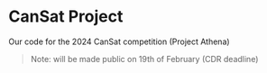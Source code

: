 # CanSat Project

Our code for the 2024 CanSat competition (Project Athena)

> Note: will be made public on 19th of February (CDR deadline)
